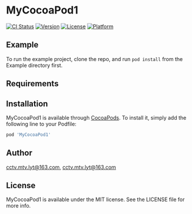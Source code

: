 # MyCocoaPod1

[![CI Status](http://img.shields.io/travis/cctv.mtv.lyt@163.com/MyCocoaPod1.svg?style=flat)](https://travis-ci.org/cctv.mtv.lyt@163.com/MyCocoaPod1)
[![Version](https://img.shields.io/cocoapods/v/MyCocoaPod1.svg?style=flat)](http://cocoapods.org/pods/MyCocoaPod1)
[![License](https://img.shields.io/cocoapods/l/MyCocoaPod1.svg?style=flat)](http://cocoapods.org/pods/MyCocoaPod1)
[![Platform](https://img.shields.io/cocoapods/p/MyCocoaPod1.svg?style=flat)](http://cocoapods.org/pods/MyCocoaPod1)

## Example

To run the example project, clone the repo, and run `pod install` from the Example directory first.

## Requirements

## Installation

MyCocoaPod1 is available through [CocoaPods](http://cocoapods.org). To install
it, simply add the following line to your Podfile:

```ruby
pod 'MyCocoaPod1'
```

## Author

cctv.mtv.lyt@163.com, cctv.mtv.lyt@163.com

## License

MyCocoaPod1 is available under the MIT license. See the LICENSE file for more info.
